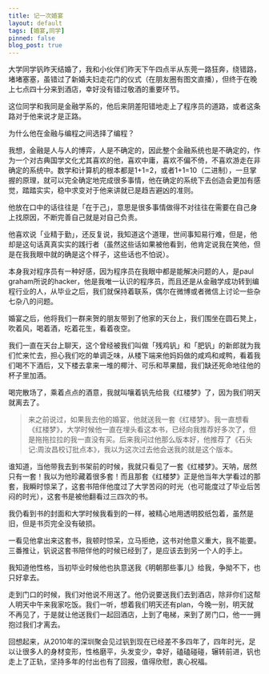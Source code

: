 ```yaml
---
title: 记一次婚宴
layout: default
tags: [婚宴,同学]
pinned: false
blog_post: true
---
```




大学同学钒昨天结婚了，我和小伙伴们昨天下午四点半从东莞一路狂奔，绕错路，堵堵塞塞，虽错过了新婚夫妇走花门的仪式（在朋友圈有图文直播），但终于在晚上七点四十分来到酒店，幸好没有错过敬酒的重要环节。

这位同学和我同是金融学系的，他后来阴差阳错地走上了程序员的道路，或者这条路对于他来说才是正路。

为什么他在金融与编程之间选择了编程？

我想，金融是人与人的博弈，人是不确定的，因此整个金融系统也是不确定的，作为一个对古典国学文化尤其喜欢的他，喜欢中庸，喜欢不偏不倚，不喜欢游走在非确定的系统中。数学和计算机的根本都是1+1=2，或者1+1=10（二进制），一旦掌握的原理，就可以完全确定地完成很多事情，他在确定的系统下去创造会更加有感觉，踏踏实实，稳中求变对于他来讲就已是趋吉避凶的准则。

他放在口中的话往往是「在于己」，意思是很多事情做得不对往往在需要在自己身上找原因，不断完善自己就是对自己负责。

他喜欢说「业精于勤」，还反复说，我知道这个道理，世间事知易行难，但是，他却是这句话真真实实的践行者（虽然这些话如果被他看到，他肯定说我在笑他，但是在我我眼中就的确是这个样子，这些话也不怕说）。

本身我对程序员有一种好感，因为程序员在我眼中都是能解决问题的人，是paul graham所说的hacker，他是我唯一认识的程序员，而且还是从金融学成功转到编程行业的人，从毕业之后，我们就保持着联系，偶尔在微博或者微信上讨论一些杂七杂八的问题。

婚宴之后，他将我们一群来贺的朋友带到了他家的天台上，我们围坐在圆石凳上，吹着风，喝着酒，吃着花生，看着夜空。

我们一直在天台上聊天，这个曾经被我们叫做「残鸡钒」和「肥钒」的新郎就为我们忙来忙去，担心我们吃的单调乏味，从楼下端来他妈妈做的咸鸡和咸鸭，看着我们喝不下酒后，又下楼去拿来一堆的椰汁、可乐和苹果醋，我们缺还死命地往他的杯子里加酒。

喝完散场了，乘着点点的酒意，我就叫嚷着钒先给我《红楼梦》了，因为我们明天就离去了。

>来之前说过，如果我去他的婚宴，他就送我一套《红楼梦》。我一直想看《红楼梦》，大学时候他一直在埋头看这本书，已经向我推荐好多次了，但是拖拖拉拉的我一直没有买。后来我问过他那么版本好，他推荐了《石头记:周汝昌校订批点本》，我以为这次过去他会送我的就是这个版本。

谁知道，当他带我去到书架前的时候，我就只看见了一套《红楼梦》。天呐，居然只有一套！我以为他珍藏着很多套！而且那套《红楼梦》正是他当年大学看过的那套，我瞬时惊呆了，这套书陪伴他度过了大学苦闷的时光（也可能度过了毕业后苦闷的时光），这套书是被他翻看过三四次的书。

我仍看到书的封面和大学时候我看到的一样，被精心地用透明胶纸包着，虽然是旧，但是书页完全没有破损。

一看见他拿出来这套书，我顿时惊呆，立马拒绝，这书对他意义重大，我不能要。三番推让，钒说这套书陪伴他的时候已经到了，是应该去到另一个人的手上。

我知道他性格，当初毕业时候他也执意送我《明朝那些事儿》给我，争拗不下，也只好拿去。

走到门口的时候，我们对他说不用送了。他仍说要送我们去到酒店，除非你们这帮人明天中午来我家吃饭。我们一听，想着我们明天还有plan，今晚一别，明天就不再见了，于是就让他送我们一起回酒店，上到了电梯，来到了房门口，他一一拥抱过我们才离去。

回想起来，从2010年的深圳聚会见过钒到现在已经差不多四年了，四年时光，足以让很多人的身材变形，性格磨平，头发变少，幸好，磕磕碰碰，辗转前进，钒也走上了正轨，坚持多年的付出也有了回报，值得欣慰，衷心祝福。











